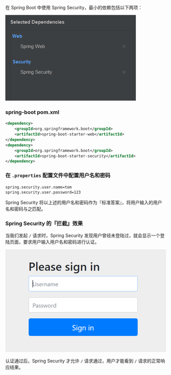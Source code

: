 

在 Spring Boot 中使用 Spring Security，最小的依赖包括以下两项：

![01-01](./img/spring-security-01-01.png)


### spring-boot pom.xml

```xml
<dependency>
    <groupId>org.springframework.boot</groupId>
    <artifactId>spring-boot-starter-web</artifactId>
</dependency>
<dependency>
    <groupId>org.springframework.boot</groupId>
    <artifactId>spring-boot-starter-security</artifactId>
</dependency>
```




### 在 `.properties` 配置文件中配置用户名和密码

```properties
spring.security.user.name=tom
spring.security.user.password=123
```

Spring Security 将以上述的用户名和密码作为『标准答案』，将用户输入的用户名和密码与之匹配。

### Spring Security 的『拦截』效果

当我们发起 `/` 请求时，Spring Security 发现用户曾经未登陆过，就会显示一个登陆页面，要求用户输入用户名和密码进行认证。

![01-02](./img/spring-security-01-02.png)

认证通过后，Spring Security 才允许 `/` 请求通过，用户才能看到 `/` 请求的正常响应结果。

